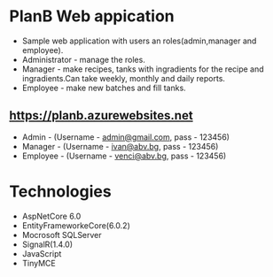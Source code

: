 # PlanB Web appication 
* Sample web application with users an roles(admin,manager and employee).		
* Administrator - manage the roles.
* Manager - make recipes, tanks with ingradients for the recipe and ingradients.Can take weekly, monthly and daily reports.
* Employee - make new batches and fill tanks.
## https://planb.azurewebsites.net
* Admin - (Username - admin@gmail.com, pass - 123456)
* Manager - (Username - ivan@abv.bg, pass - 123456)
* Employee - (Username - venci@abv.bg, pass - 123456)
# Technologies
* AspNetCore 6.0
* EntityFrameworkeCore(6.0.2)
* Mocrosoft SQLServer
* SignalR(1.4.0)
* JavaScript
* TinyMCE

